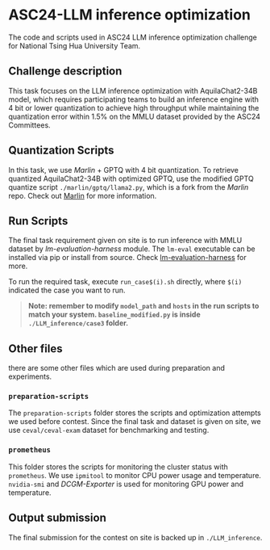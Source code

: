 # ASC24-LLM inference optimization

The code and scripts used in ASC24 LLM inference optimization challenge for National Tsing Hua University Team. 

## Challenge description

This task focuses on the LLM inference optimization with AquilaChat2-34B model, which requires participating teams to build an inference engine with 4 bit or lower quantization to achieve high throughput while maintaining the quantization error within 1.5% on the MMLU dataset provided by the ASC24 Committees. 

## Quantization Scripts

In this task, we use *Marlin* + GPTQ with 4 bit quantization. To retrieve quantized AquilaChat2-34B with optimized GPTQ, use the modified GPTQ quantize script `./marlin/gptq/llama2.py`, which is a fork from the *Marlin* repo. Check out [Marlin](https://github.com/IST-DASLab/marlin) for more information.

## Run Scripts

The final task requirement given on site is to run inference with MMLU dataset by *lm-evaluation-harness* module. The `lm-eval` executable can be installed via pip or install from source. Check [lm-evaluation-harness](https://github.com/EleutherAI/lm-evaluation-harness) for more.

To run the required task, execute `run_case$(i).sh` directly, where `$(i)` indicated the case you want to run.

> **Note: remember to modify `model_path` and `hosts` in the run scripts to match your system. `baseline_modified.py` is inside `./LLM_inference/case3` folder.**

## Other files

there are some other files which are used during preparation and experiments.

### `preparation-scripts`

The `preparation-scripts` folder stores the scripts and optimization attempts we used before contest. Since the final task and dataset is given on site, we use `ceval/ceval-exam` dataset for benchmarking and testing.

### `prometheus`

This folder stores the scripts for monitoring the cluster status with `prometheus`. We use `ipmitool` to monitor CPU power usage and temperature. `nvidia-smi` and *DCGM-Exporter* is used for monitoring GPU power and temperature.

## Output submission 

The final submission for the contest on site is backed up in `./LLM_inference`.
